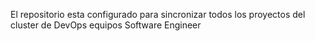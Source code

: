 El repositorio esta configurado para sincronizar todos los proyectos del cluster de DevOps equipos Software Engineer
